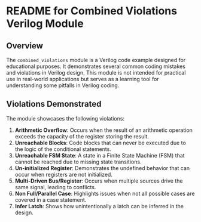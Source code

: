 # README for Combined Violations Verilog Module

## Overview
The `combined_violations` module is a Verilog code example designed for educational purposes. It demonstrates several common coding mistakes and violations in Verilog design. This module is not intended for practical use in real-world applications but serves as a learning tool for understanding some pitfalls in Verilog coding.

## Violations Demonstrated
The module showcases the following violations:
1. **Arithmetic Overflow**: Occurs when the result of an arithmetic operation exceeds the capacity of the register storing the result.
2. **Unreachable Blocks**: Code blocks that can never be executed due to the logic of the conditional statements.
3. **Unreachable FSM State**: A state in a Finite State Machine (FSM) that cannot be reached due to missing state transitions.
4. **Un-initialized Register**: Demonstrates the undefined behavior that can occur when registers are not initialized.
5. **Multi-Driven Bus/Register**: Occurs when multiple sources drive the same signal, leading to conflicts.
6. **Non Full/Parallel Case**: Highlights issues when not all possible cases are covered in a case statement.
7. **Infer Latch**: Shows how unintentionally a latch can be inferred in the design.
